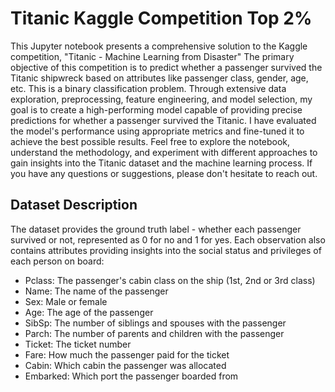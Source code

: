 # Titanic Kaggle Competition Top 2%
This Jupyter notebook presents a comprehensive solution to the Kaggle competition, "Titanic - Machine Learning from Disaster" The primary objective of this competition is to predict whether a passenger survived the Titanic shipwreck based on attributes like passenger class, gender, age, etc. This is a binary classification problem. Through extensive data exploration, preprocessing, feature engineering, and model selection, my goal is to create a high-performing model capable of providing precise predictions for whether a passenger survived the Titanic. I have evaluated the model's performance using appropriate metrics and fine-tuned it to achieve the best possible results. Feel free to explore the notebook, understand the methodology, and experiment with different approaches to gain insights into the Titanic dataset and the machine learning process. If you have any questions or suggestions, please don't hesitate to reach out.

## Dataset Description
The dataset provides the ground truth label - whether each passenger survived or not, represented as 0 for no and 1 for yes. Each observation also contains attributes providing insights into the social status and privileges of each person on board:
 - Pclass: The passenger's cabin class on the ship (1st, 2nd or 3rd class)
 - Name: The name of the passenger
 - Sex: Male or female
 - Age: The age of the passenger
 - SibSp: The number of siblings and spouses with the passenger
 - Parch: The number of parents and children with the passenger
 - Ticket: The ticket number
 - Fare: How much the passenger paid for the ticket
 - Cabin: Which cabin the passenger was allocated
 - Embarked: Which port the passenger boarded from
